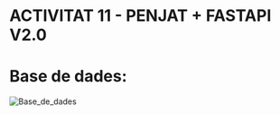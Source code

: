 # ACTIVITAT 11 - PENJAT + FASTAPI V2.0

# Base de dades:
![Base_de_dades](/ACTIVITAT_11/images/Captura%20de%20pantalla%202024-12-09%20183606.png)